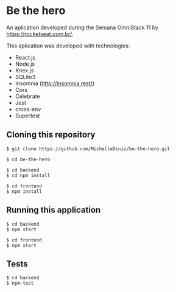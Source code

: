 # Be the hero

An aplication developed during the Semana OmniStack 11 by https://rocketseat.com.br/.

This aplication was developed with technologies:
- React.js
- Node.js
- Knex.js
- SQLite3
- Insomnia (http://insomnia.rest/)
- Cors
- Celebrate
- Jest
- cross-env
- Supertest

## Cloning this repository

```
$ git clone https://github.com/MichelleDiniz/be-the-hero.git

$ cd be-the-hero

$ cd backend
$ cd npm install

$ cd frontend
$ npm install

```

## Running this application

```
$ cd backend
$ npm start

$ cd frontend
$ npm start
```

## Tests

```
$ cd backend
$ npm-test
```

